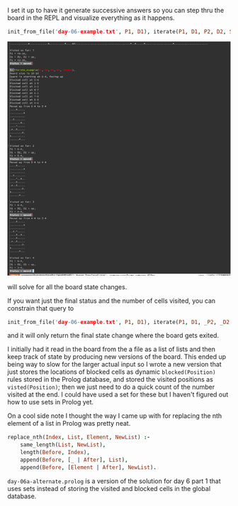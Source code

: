I set it up to have it generate successive answers so you can step thru the board in the REPL and visualize everything
as it happens.

```prolog
init_from_file('day-06-example.txt', P1, D1), iterate(P1, D1, P2, D2, Status), print_board(P2, D2).
```

![Day 6](day6.gif)

will solve for all the board state changes.

If you want just the final status and the number of cells visited, you can constrain that query to

```prolog
init_from_file('day-06-example.txt', P1, D1), iterate(P1, D1, _P2, _D2, exited), num_visited(NumVisited).
```

and it will only return the final state change where the board gets exited.

I initially had it read in the board from the a file as a list of lists and then keep track of state by producing new
versions of the board. This ended up being way to slow for the larger actual input so I wrote a new version that just
stores the locations of blocked cells as dynamic `blocked(Position)` rules stored in the Prolog database, and stored the
visited positions as `visted(Position)`; then we just need to do a quick count of the number visited at the end. I could
have used a set for these but I haven't figured out how to use sets in Prolog yet.

On a cool side note I thought the way I came up with for replacing the nth element of a list in Prolog was pretty neat.

```prolog
replace_nth(Index, List, Element, NewList) :-
    same_length(List, NewList),
    length(Before, Index),
    append(Before, [_ | After], List),
    append(Before, [Element | After], NewList).
```

`day-06a-alternate.prolog` is a version of the solution for day 6 part 1 that uses sets instead of storing the visited
and blocked cells in the global database.
